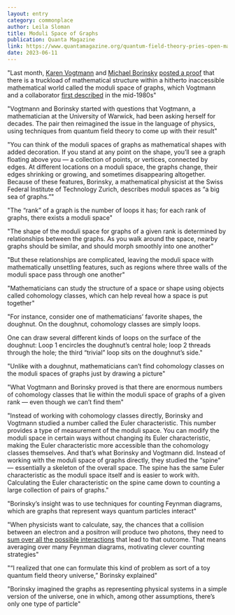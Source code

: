 ```yaml
---
layout: entry
category: commonplace
author: Leila Sloman
title: Moduli Space of Graphs
publication: Quanta Magazine
link: https://www.quantamagazine.org/quantum-field-theory-pries-open-mathematical-puzzle-20230216/
date: 2023-06-11
---
```


"Last month, [Karen Vogtmann](https://warwick.ac.uk/fac/sci/maths/people/staff/karen_vogtmann/) and [Michael Borinsky](https://michaelborinsky.com/) [posted a proof](https://arxiv.org/abs/2301.01121) that there is a truckload of mathematical structure within a hitherto inaccessible mathematical world called the moduli space of graphs, which Vogtmann and a collaborator [first described](https://link.springer.com/article/10.1007/BF01388734) in the mid-1980s"

"Vogtmann and Borinsky started with questions that Vogtmann, a mathematician at the University of Warwick, had been asking herself for decades. The pair then reimagined the issue in the language of physics, using techniques from quantum field theory to come up with their result"

"You can think of the moduli spaces of graphs as mathematical shapes with added decoration. If you stand at any point on the shape, you’ll see a graph floating above you — a collection of points, or vertices, connected by edges. At different locations on a moduli space, the graphs change, their edges shrinking or growing, and sometimes disappearing altogether. Because of these features, Borinsky, a mathematical physicist at the Swiss Federal Institute of Technology Zurich, describes moduli spaces as “a big sea of graphs.”"

"The “rank” of a graph is the number of loops it has; for each rank of graphs, there exists a moduli space"

"The shape of the moduli space for graphs of a given rank is determined by relationships between the graphs. As you walk around the space, nearby graphs should be similar, and should morph smoothly into one another"

"But these relationships are complicated, leaving the moduli space with mathematically unsettling features, such as regions where three walls of the moduli space pass through one another"

"Mathematicians can study the structure of a space or shape using objects called cohomology classes, which can help reveal how a space is put together"

"For instance, consider one of mathematicians’ favorite shapes, the doughnut. On the doughnut, cohomology classes are simply loops.

One can draw several different kinds of loops on the surface of the doughnut: Loop 1 encircles the doughnut’s central hole; loop 2 threads through the hole; the third “trivial” loop sits on the doughnut’s side."

"Unlike with a doughnut, mathematicians can’t find cohomology classes on the moduli spaces of graphs just by drawing a picture"

"What Vogtmann and Borinsky proved is that there are enormous numbers of cohomology classes that lie within the moduli space of graphs of a given rank — even though we can’t find them"

"Instead of working with cohomology classes directly, Borinsky and Vogtmann studied a number called the Euler characteristic. This number provides a type of measurement of the moduli space. You can modify the moduli space in certain ways without changing its Euler characteristic, making the Euler characteristic more accessible than the cohomology classes themselves. And that’s what Borinsky and Vogtmann did. Instead of working with the moduli space of graphs directly, they studied the “spine” — essentially a skeleton of the overall space. The spine has the same Euler characteristic as the moduli space itself and is easier to work with. Calculating the Euler characteristic on the spine came down to counting a large collection of pairs of graphs."

"Borinsky’s insight was to use techniques for counting Feynman diagrams, which are graphs that represent ways quantum particles interact"

"When physicists want to calculate, say, the chances that a collision between an electron and a positron will produce two photons, they need to [sum over all the possible interactions](https://www.quantamagazine.org/how-our-reality-may-be-a-sum-of-all-possible-realities-20230206/) that lead to that outcome. That means averaging over many Feynman diagrams, motivating clever counting strategies"

"“I realized that one can formulate this kind of problem as sort of a toy quantum field theory universe,” Borinsky explained"

"Borinsky imagined the graphs as representing physical systems in a simple version of the universe, one in which, among other assumptions, there’s only one type of particle"
